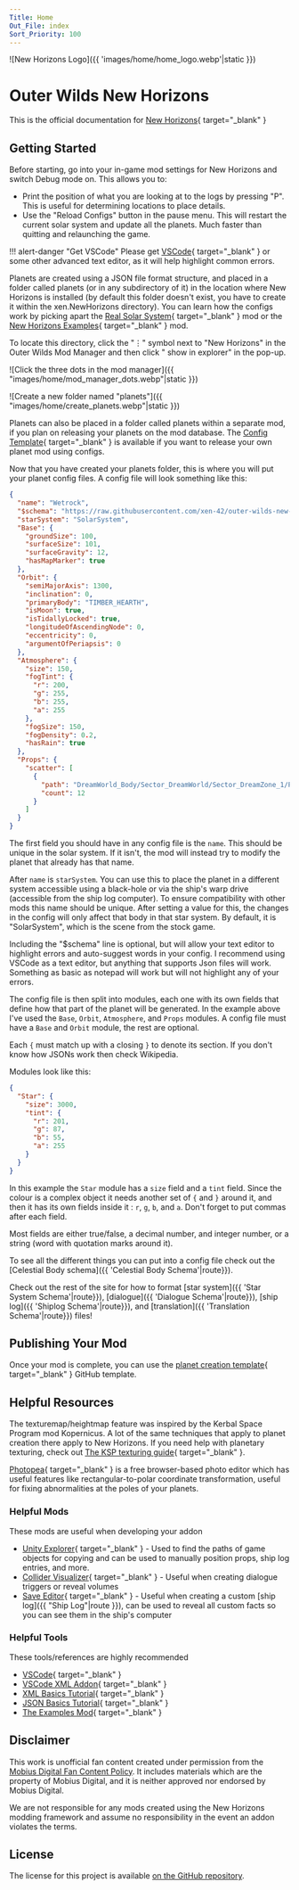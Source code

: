 ```yaml
---
Title: Home
Out_File: index
Sort_Priority: 100
---
```


![New Horizons Logo]({{ 'images/home/home_logo.webp'|static }})

# Outer Wilds New Horizons
        
This is the official documentation for [New Horizons](https://github.com/xen-42/outer-wilds-new-horizons){ target="_blank" }

## Getting Started

Before starting, go into your in-game mod settings for New Horizons and switch Debug mode on. This allows you to:

- Print the position of what you are looking at to the logs by pressing "P". This is useful for determining locations to place details.
- Use the "Reload Configs" button in the pause menu. This will restart the current solar system and update all the planets. Much faster than quitting and relaunching the game.

!!! alert-danger "Get VSCode"
    Please get [VSCode](https://code.visualstudio.com/){ target="_blank" } or some other advanced text editor, as it will help highlight common errors.

Planets are created using a JSON file format structure, and placed in a folder called planets (or in any subdirectory of it) in the location where New Horizons is installed (by default this folder doesn't exist, you have to create it within the xen.NewHorizons directory). You can learn how the configs work by picking apart the [Real Solar System](https://github.com/xen-42/outer-wilds-real-solar-system){ target="_blank" } mod or the [New Horizons Examples](https://github.com/xen-42/ow-new-horizons-examples){ target="_blank" } mod.

To locate this directory, click the "⋮" symbol next to "New Horizons" in the Outer Wilds Mod Manager and then click "
show in explorer" in the pop-up.

![Click the three dots in the mod manager]({{ "images/home/mod_manager_dots.webp"|static }})

![Create a new folder named "planets"]({{ "images/home/create_planets.webp"|static }})

Planets can also be placed in a folder called planets within a separate mod, if you plan on releasing your planets on the mod database. The [Config Template](https://github.com/xen-42/ow-new-horizons-config-template){ target="_blank" } is available if you want to release your own planet mod using configs.

Now that you have created your planets folder, this is where you will put your planet config files. A config file will
look something like this:

```json
{
  "name": "Wetrock",
  "$schema": "https://raw.githubusercontent.com/xen-42/outer-wilds-new-horizons/main/NewHorizons/Schemas/body_schema.json",
  "starSystem": "SolarSystem",
  "Base": {
    "groundSize": 100,
    "surfaceSize": 101,
    "surfaceGravity": 12,
    "hasMapMarker": true
  },
  "Orbit": {
    "semiMajorAxis": 1300,
    "inclination": 0,
    "primaryBody": "TIMBER_HEARTH",
    "isMoon": true,
    "isTidallyLocked": true,
    "longitudeOfAscendingNode": 0,
    "eccentricity": 0,
    "argumentOfPeriapsis": 0
  },
  "Atmosphere": {
    "size": 150,
    "fogTint": {
      "r": 200,
      "g": 255,
      "b": 255,
      "a": 255
    },
    "fogSize": 150,
    "fogDensity": 0.2,
    "hasRain": true
  },
  "Props": {
    "scatter": [
      {
        "path": "DreamWorld_Body/Sector_DreamWorld/Sector_DreamZone_1/Props_DreamZone_1/OtherComponentsGroup/Trees_Z1/DreamHouseIsland/Tree_DW_M_Var",
        "count": 12
      }
    ]
  }
}
```

The first field you should have in any config file is the `name`. This should be unique in the solar system. If it
isn't, the mod will instead try to modify the planet that already has that name.

After `name` is `starSystem`. You can use this to place the planet in a different system accessible using a black-hole or via the ship's warp drive (accessible from the ship log computer). To ensure compatibility with other mods this name should be unique. After setting a value for this, the changes in the config will only affect that body in that star system. By default, it is "SolarSystem", which is the scene from the stock game.

Including the "$schema" line is optional, but will allow your text editor to highlight errors and auto-suggest words in your config. I recommend using VSCode as a text editor, but anything that supports Json files will work. Something as basic as notepad will work but will not highlight any of your errors.

The config file is then split into modules, each one with its own fields that define how that part of the planet will be generated. In the example above I've used the `Base`, `Orbit`, `Atmosphere`, and `Props` modules. A config file must have a `Base` and `Orbit` module, the rest are optional.

Each `{` must match up with a closing `}` to denote its section. If you don't know how JSONs work then check Wikipedia.

Modules look like this:

```json
{
  "Star": {
    "size": 3000,
    "tint": {
      "r": 201,
      "g": 87,
      "b": 55,
      "a": 255
    }
  }
}
```

In this example the `Star` module has a `size` field and a `tint` field. Since the colour is a complex object it needs
another set of `{` and `}` around it, and then it has its own fields inside it : `r`, `g`, `b`, and `a`. Don't forget to put
commas after each field.

Most fields are either true/false, a decimal number, and integer number, or a string (word with quotation marks around
it).

To see all the different things you can put into a config file check out the [Celestial Body schema]({{ 'Celestial Body Schema'|route}}).

Check out the rest of the site for how to format [star system]({{ 'Star System Schema'|route}}), [dialogue]({{ 'Dialogue Schema'|route}}), [ship log]({{ 'Shiplog Schema'|route}}), and [translation]({{ 'Translation Schema'|route}}) files!

## Publishing Your Mod

Once your mod is complete, you can use the [planet creation template](https://github.com/xen-42/ow-new-horizons-config-template#readme){ target="_blank" } GitHub template.

## Helpful Resources

The texturemap/heightmap feature was inspired by the Kerbal Space Program mod Kopernicus. A lot of the same techniques that apply to
planet creation there apply to New Horizons. If you need help with planetary texturing, check out [The KSP texturing guide](https://forum.kerbalspaceprogram.com/index.php?/topic/165285-planetary-texturing-guide-repository/){ target="_blank" }.

[Photopea](https://www.photopea.com/){ target="_blank" } is a free browser-based photo editor which has useful features like
rectangular-to-polar coordinate transformation, useful for fixing abnormalities at the poles of your planets. 

### Helpful Mods

These mods are useful when developing your addon

- [Unity Explorer](https://outerwildsmods.com/mods/unityexplorer){ target="_blank" } - Used to find the paths of game objects for copying and can be used to manually position props, ship log entries, and more.
- [Collider Visualizer](https://outerwildsmods.com/mods/collidervisualizer){ target="_blank" } - Useful when creating dialogue triggers or reveal volumes
- [Save Editor](https://outerwildsmods.com/mods/saveeditor){ target="_blank" } - Useful when creating a custom [ship log]({{ "Ship Log"|route }}), can be used to reveal all custom facts so you can see them in the ship's computer

### Helpful Tools

These tools/references are highly recommended

- [VSCode](https://code.visualstudio.com/){ target="_blank" }
- [VSCode XML Addon](https://marketplace.visualstudio.com/items?itemName=redhat.vscode-xml){ target="_blank" }
- [XML Basics Tutorial](https://www.w3schools.com/xml/xml_whatis.asp){ target="_blank" }
- [JSON Basics Tutorial](https://www.tutorialspoint.com/json/index.htm){ target="_blank" }
- [The Examples Mod](https://github.com/xen-42/ow-new-horizons-examples){ target="_blank" }

## Disclaimer

This work is unofficial fan content created under permission from the [Mobius Digital Fan Content Policy](https://www.mobiusdigitalgames.com/fan-content-policy.html). It includes materials which are the property of Mobius Digital, and it is neither approved nor endorsed by Mobius Digital.  

We are not responsible for any mods created using the New Horizons modding framework and assume no responsibility in the event an addon violates the terms.

## License

The license for this project is available [on the GitHub repository](https://github.com/xen-42/outer-wilds-new-horizons/blob/main/LICENSE).